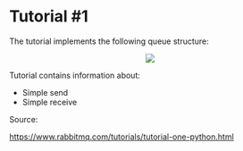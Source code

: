 # Tutorial #1

The tutorial implements the following queue structure:
<p align="center"> 
<img src="https://www.rabbitmq.com/img/tutorials/python-one-overall.png?style=centerme">
</p>

Tutorial contains information about: 
- Simple send
- Simple receive

Source:

https://www.rabbitmq.com/tutorials/tutorial-one-python.html